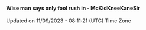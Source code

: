 #### Wise man says only fool rush in - McKidKneeKaneSir
Updated on 11/09/2023 - 08:11:21 (UTC) Time Zone
